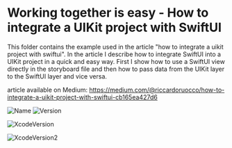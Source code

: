 # Working together is easy - How to integrate a UIKit project with SwiftUI

This folder contains the example used in the article "how to integrate a uikit project with swiftui".
In the article I describe how to integrate SwiftUI into a UIKit project in a quick and easy way.
First I show how to use a SwiftUI view directly in the storyboard file and then how to pass data from the UIKit layer to the SwiftUI layer and vice versa.


article available on Medium: 
https://medium.com/@riccardoruocco/how-to-integrate-a-uikit-project-with-swiftui-cb165ea427d6



![Name](https://badgen.net/badge/RiccardoFrancescoRuocco/WorkingTogetherIsEasy/green?icon=github)
![Version](https://badgen.net/badge/Version/1.0.0/green?icon=github)

![XcodeVersion](https://badgen.net/badge/XcodeVersion/13.0/green?icon=xcode)

![XcodeVersion2](https://badgen.net/badge/XcodeVersion/13.0/green/?icon=apple)
